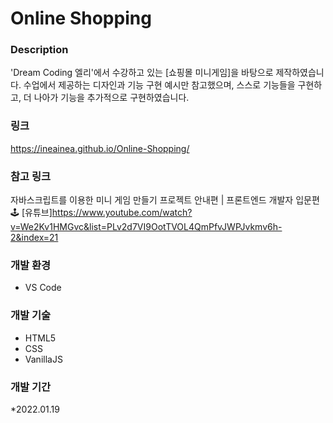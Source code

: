 # Online Shopping
### Description
'Dream Coding 엘리'에서 수강하고 있는 [쇼핑몰 미니게임]을 바탕으로 제작하였습니다.
수업에서 제공하는 디자인과 기능 구현 예시만 참고했으며, 스스로 기능들을 구현하고, 더 나아가 기능을 추가적으로 구현하였습니다.
### 링크
https://ineainea.github.io/Online-Shopping/
### 참고 링크
자바스크립트를 이용한 미니 게임 만들기 프로젝트 안내편 | 프론트엔드 개발자 입문편 🕹
[유튜브]https://www.youtube.com/watch?v=We2Kv1HMGvc&list=PLv2d7VI9OotTVOL4QmPfvJWPJvkmv6h-2&index=21
### 개발 환경
* VS Code
### 개발 기술
* HTML5
* CSS
* VanillaJS
### 개발 기간
*2022.01.19
